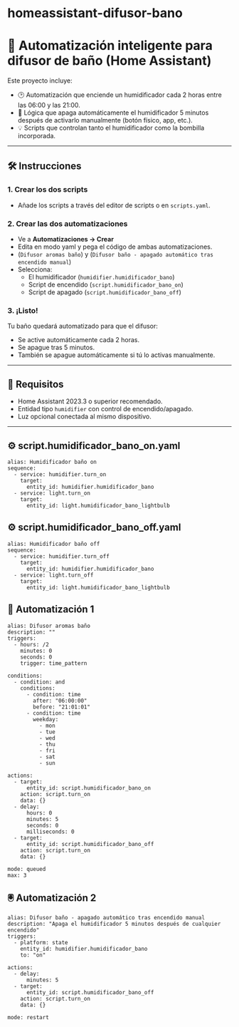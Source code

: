 # homeassistant-difusor-bano

# 💨 Automatización inteligente para difusor de baño (Home Assistant)

Este proyecto incluye:

- 🕑 Automatización que enciende un humidificador cada 2 horas entre las 06:00 y las 21:00.
- 🔘 Lógica que apaga automáticamente el humidificador 5 minutos después de activarlo manualmente (botón físico, app, etc.).
- 💡 Scripts que controlan tanto el humidificador como la bombilla incorporada.

---

## 🛠️ Instrucciones

### 1. Crear los dos scripts
- Añade los scripts a través del editor de scripts o en `scripts.yaml`.

### 2. Crear las dos automatizaciones
- Ve a **Automatizaciones → Crear**
- Edita en modo yaml y pega el código de ambas automatizaciones.
- (`Difusor aromas baño`) y (`Difusor baño - apagado automático tras encendido manual`)
- Selecciona:
  - El humidificador (`humidifier.humidificador_bano`)
  - Script de encendido (`script.humidificador_bano_on`)
  - Script de apagado (`script.humidificador_bano_off`)

### 3. ¡Listo!
Tu baño quedará automatizado para que el difusor:
- Se active automáticamente cada 2 horas.
- Se apague tras 5 minutos.
- También se apague automáticamente si tú lo activas manualmente.

---

## 🧪 Requisitos

- Home Assistant 2023.3 o superior recomendado.
- Entidad tipo `humidifier` con control de encendido/apagado.
- Luz opcional conectada al mismo dispositivo.

---

## ⚙️ script.humidificador_bano_on.yaml
```
alias: Humidificador baño on
sequence:
  - service: humidifier.turn_on
    target:
      entity_id: humidifier.humidificador_bano
  - service: light.turn_on
    target:
      entity_id: light.humidificador_bano_lightbulb
```

## ⚙️ script.humidificador_bano_off.yaml
```
alias: Humidificador baño off
sequence:
  - service: humidifier.turn_off
    target:
      entity_id: humidifier.humidificador_bano
  - service: light.turn_off
    target:
      entity_id: light.humidificador_bano_lightbulb
```

## 🧭 Automatización 1
```
alias: Difusor aromas baño
description: ""
triggers:
  - hours: /2
    minutes: 0
    seconds: 0
    trigger: time_pattern

conditions:
  - condition: and
    conditions:
      - condition: time
        after: "06:00:00"
        before: "21:01:01"
      - condition: time
        weekday:
          - mon
          - tue
          - wed
          - thu
          - fri
          - sat
          - sun

actions:
  - target:
      entity_id: script.humidificador_bano_on
    action: script.turn_on
    data: {}
  - delay:
      hours: 0
      minutes: 5
      seconds: 0
      milliseconds: 0
  - target:
      entity_id: script.humidificador_bano_off
    action: script.turn_on
    data: {}

mode: queued
max: 3
```

## 🖲️ Automatización 2

```
alias: Difusor baño - apagado automático tras encendido manual
description: "Apaga el humidificador 5 minutos después de cualquier encendido"
triggers:
  - platform: state
    entity_id: humidifier.humidificador_bano
    to: "on"

actions:
  - delay:
      minutes: 5
  - target:
      entity_id: script.humidificador_bano_off
    action: script.turn_on
    data: {}

mode: restart
```
